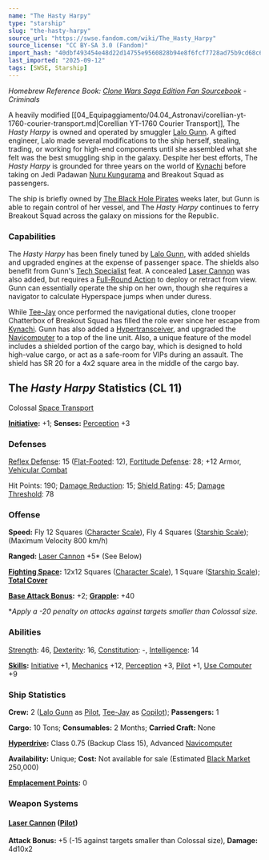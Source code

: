 ```yaml
---
name: "The Hasty Harpy"
type: "starship"
slug: "the-hasty-harpy"
source_url: "https://swse.fandom.com/wiki/The_Hasty_Harpy"
source_license: "CC BY-SA 3.0 (Fandom)"
import_hash: "40dbf493454e48d22d14755e9560828b94e8f6fcf7728ad75b9cd68c6a4ef4fe"
last_imported: "2025-09-12"
tags: [SWSE, Starship]
---
```

*Homebrew Reference Book: [Clone Wars Saga Edition Fan Sourcebook](https://swse.fandom.com/wiki/Clone_Wars_Saga_Edition_Fan_Sourcebook) - Criminals*

A heavily modified [[04_Equipaggiamento/04.04_Astronavi/corellian-yt-1760-courier-transport.md|Corellian YT-1760 Courier Transport]], The *Hasty Harpy* is owned and operated by smuggler [Lalo Gunn](https://swse.fandom.com/wiki/Lalo_Gunn). A gifted engineer, Lalo made several modifications to the ship herself, stealing, trading, or working for high-end components until she assembled what she felt was the best smuggling ship in the galaxy. Despite her best efforts, The *Hasty Harpy* is grounded for three years on the world of [Kynachi](https://swse.fandom.com/wiki/Kynachi) before taking on Jedi Padawan [Nuru Kungurama](https://swse.fandom.com/wiki/Nuru_Kungurama) and Breakout Squad as passengers.

The ship is briefly owned by [The Black Hole Pirates](https://swse.fandom.com/wiki/The_Black_Hole_Pirates) weeks later, but Gunn is able to regain control of her vessel, and The *Hasty Harpy* continues to ferry Breakout Squad across the galaxy on missions for the Republic.
### Capabilities
The *Hasty Harpy* has been finely tuned by [Lalo Gunn](https://swse.fandom.com/wiki/Lalo_Gunn), with added shields and upgraded engines at the expense of passenger space. The shields also benefit from Gunn's [Tech Specialist](https://swse.fandom.com/wiki/Tech_Specialist) feat. A concealed [Laser Cannon](https://swse.fandom.com/wiki/Laser_Cannon) was also added, but requires a [Full-Round Action](https://swse.fandom.com/wiki/Full-Round_Action) to deploy or retract from view. Gunn can essentially operate the ship on her own, though she requires a navigator to calculate Hyperspace jumps when under duress.

While [Tee-Jay](https://swse.fandom.com/wiki/Tee-Jay) once performed the navigational duties, clone trooper Chatterbox of Breakout Squad has filled the role ever since her escape from [Kynachi](https://swse.fandom.com/wiki/Kynachi). Gunn has also added a [Hypertransceiver](https://swse.fandom.com/wiki/Hypertransceiver), and upgraded the [Navicomputer](https://swse.fandom.com/wiki/Navicomputer) to a top of the line unit. Also, a unique feature of the model includes a shielded portion of the cargo bay, which is designed to hold high-value cargo, or act as a safe-room for VIPs during an assault. The shield has SR 20 for a 4x2 square area in the middle of the cargo bay.
## The *Hasty Harpy* Statistics (CL 11)
Colossal [Space Transport](https://swse.fandom.com/wiki/Space_Transport)

**[Initiative](https://swse.fandom.com/wiki/Initiative):** +1; **Senses:** [Perception](https://swse.fandom.com/wiki/Perception) +3
### Defenses
[Reflex Defense](https://swse.fandom.com/wiki/Reflex_Defense_(Vehicles)): 15 ([Flat-Footed](https://swse.fandom.com/wiki/Flat-Footed): 12), [Fortitude Defense](https://swse.fandom.com/wiki/Fortitude_Defense_(Vehicles)): 28; +12 Armor, [Vehicular Combat](https://swse.fandom.com/wiki/Vehicular_Combat)

Hit Points: 190; [Damage Reduction](https://swse.fandom.com/wiki/Damage_Reduction): 15; [Shield Rating](https://swse.fandom.com/wiki/Shield_Rating): 45; [Damage Threshold](https://swse.fandom.com/wiki/Damage_Threshold_(Vehicles)): 78
### Offense
**Speed:** Fly 12 Squares ([Character Scale](https://swse.fandom.com/wiki/Character_Scale)), Fly 4 Squares ([Starship Scale](https://swse.fandom.com/wiki/Starship_Scale)); (Maximum Velocity 800 km/h)

**Ranged:** [Laser Cannon](https://swse.fandom.com/wiki/Laser_Cannon) +5* (See Below)

**[Fighting Space](https://swse.fandom.com/wiki/Fighting_Space):** 12x12 Squares ([Character Scale](https://swse.fandom.com/wiki/Character_Scale)), 1 Square ([Starship Scale](https://swse.fandom.com/wiki/Starship_Scale)); **[Total Cover](https://swse.fandom.com/wiki/Total_Cover)**

**[Base Attack Bonus](https://swse.fandom.com/wiki/Base_Attack_Bonus):** +2; **[Grapple](https://swse.fandom.com/wiki/Grapple):** +40

**Apply a -20 penalty on attacks against targets smaller than Colossal size.*
### Abilities
[Strength](https://swse.fandom.com/wiki/Strength): 46, [Dexterity](https://swse.fandom.com/wiki/Dexterity): 16, [Constitution](https://swse.fandom.com/wiki/Constitution): -, [Intelligence](https://swse.fandom.com/wiki/Intelligence): 14

**[Skills](https://swse.fandom.com/wiki/Skills):** [Initiative](https://swse.fandom.com/wiki/Initiative) +1, [Mechanics](https://swse.fandom.com/wiki/Mechanics) +12, [Perception](https://swse.fandom.com/wiki/Perception) +3, [Pilot](https://swse.fandom.com/wiki/Pilot) +1, [Use Computer](https://swse.fandom.com/wiki/Use_Computer) +9
### Ship Statistics
**Crew:** 2 ([Lalo Gunn](https://swse.fandom.com/wiki/Lalo_Gunn) as [Pilot](https://swse.fandom.com/wiki/Pilot_(Vehicle_Combat)), [Tee-Jay](https://swse.fandom.com/wiki/Tee-Jay) as [Copilot](https://swse.fandom.com/wiki/Copilot)); **Passengers:** 1

**Cargo:** 10 Tons; **Consumables:** 2 Months; **Carried Craft:** None

**[Hyperdrive](https://swse.fandom.com/wiki/Hyperdrive):** Class 0.75 (Backup Class 15), Advanced [Navicomputer](https://swse.fandom.com/wiki/Navicomputer)

**Availability:** Unique; **Cost:** Not available for sale (Estimated [Black Market](https://swse.fandom.com/wiki/Black_Market) 250,000)

**[Emplacement Points](https://swse.fandom.com/wiki/Emplacement_Points):** 0
### Weapon Systems
#### **[Laser Cannon](https://swse.fandom.com/wiki/Laser_Cannon) ([Pilot](https://swse.fandom.com/wiki/Pilot_(Vehicle_Combat)))**
**Attack Bonus:** +5 (-15 against targets smaller than Colossal size), **Damage:** 4d10x2